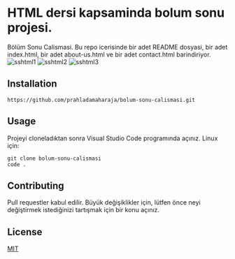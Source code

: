 # HTML dersi kapsaminda bolum sonu projesi.
Bölüm Sonu Calismasi. Bu repo icerisinde bir adet README dosyasi, bir adet index.html, bir adet about-us.html ve bir adet contact.html barindiriyor.
![sshtml1](https://user-images.githubusercontent.com/111706176/187312302-0aca52c6-9faa-4c24-89c1-60f3117111be.png)
![sshtml2](https://user-images.githubusercontent.com/111706176/187312310-6acea8eb-f9bb-4638-9747-469acdfe72db.png)
![sshtml3](https://user-images.githubusercontent.com/111706176/187312318-7d8cde85-a4ec-41db-8766-f12708a1c40f.png)
## Installation
```
https://github.com/prahladamaharaja/bolum-sonu-calismasi.git
```
## Usage
Projeyi cloneladıktan sonra Visual Studio Code programında açınız.
Linux için:
```
git clone bolum-sonu-calismasi
code .
```
## Contributing
Pull requestler kabul edilir. Büyük değişiklikler için, lütfen önce neyi değiştirmek istediğinizi tartışmak için bir konu açınız.

## License
[MIT](https://choosealicense.com/licenses/mit/)
